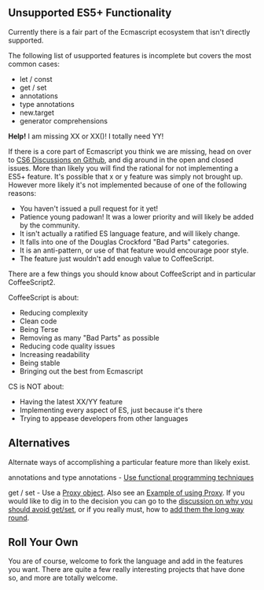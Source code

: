 ## Unsupported ES5+ Functionality

Currently there is a fair part of the Ecmascript ecosystem that isn't directly supported. 

The following list of usupported features is incomplete but covers the most common cases: 

  * let / const
  * get / set
  * annotations
  * type annotations
  * new.target
  * generator comprehensions

**Help!** I am missing XX or XX()!  I totally need YY! 

If there is a core part of Ecmascript you think we are missing, head on over to [CS6 Discussions on Github](https://github.com/coffeescript6/discuss/), and dig around in the open and closed issues.  More than likely you will find the rational for not implementing a ES5+ feature.  It's possible that x or y feature was simply not brought up.  However more likely it's not implemented because of one of the following reasons: 

  * You haven't issued a pull request for it yet!
  * Patience young padowan! It was a lower priority and will likely be added by the community.
  * It isn't actually a ratified ES language feature, and will likely change. 
  * It falls into one of the Douglas Crockford "Bad Parts" categories.
  * It is an anti-pattern, or use of that feature would encourage poor style.
  * The feature just wouldn't add enough value to CoffeeScript.

There are a few things you should know about CoffeeScript and in particular CoffeeScript2.

CoffeeScript is about: 

  * Reducing complexity
  * Clean code
  * Being Terse
  * Removing as many "Bad Parts" as possible
  * Reducing code quality issues
  * Increasing readability
  * Being stable
  * Bringing out the best from Ecmascript

CS is NOT about: 

  * Having the latest XX/YY feature
  * Implementing every aspect of ES, just because it's there
  * Trying to appease developers from other languages

## Alternatives 

Alternate ways of accomplishing a particular feature more than likely exist.   

annotations and type annotations - [Use functional programming techniques](https://github.com/coffeescript6/discuss/issues/9#issuecomment-235975114) 

get / set - Use a [Proxy object](https://developer.mozilla.org/en-US/docs/Web/JavaScript/Reference/Global_Objects/Proxy). Also see an [Example of using Proxy](https://nemisj.com/why-getterssetters-is-a-bad-idea-in-javascript/).  If you would like to dig in to the decision you can go to the [discussion on why you should avoid get/set](https://github.com/coffeescript6/discuss/issues/17#issuecomment-286652640), or if you really must, how to [add them the long way round](https://developer.mozilla.org/en-US/docs/Web/JavaScript/Reference/Global_Objects/Object/defineProperty).    

## Roll Your Own 

You are of course, welcome to fork the language and add in the features you want.  There are quite a few really interesting projects that have done so, and more are totally welcome.  